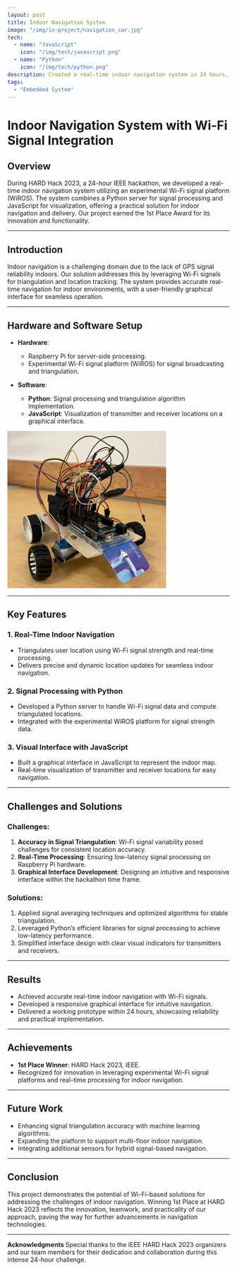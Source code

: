 ```yaml
---
layout: post
title: Indoor Navigation System
image: "/img/in-project/navigation_car.jpg"
tech:
  - name: "JavaScript"
    icon: "/img/tech/javascript.png"
  - name: "Python"
    icon: "/img/tech/python.png"
description: Created a real-time indoor navigation system in 24 hours, integrating experimental Wi-Fi signal platforms with a Python server and JavaScript interface. 1st Place Winner at HARD Hack 2023.
tags:
  - "Embedded System"
---
```


# Indoor Navigation System with Wi-Fi Signal Integration

## Overview
During HARD Hack 2023, a 24-hour IEEE hackathon, we developed a real-time indoor navigation system utilizing an experimental Wi-Fi signal platform (WiROS). The system combines a Python server for signal processing and JavaScript for visualization, offering a practical solution for indoor navigation and delivery. Our project earned the 1st Place Award for its innovation and functionality.

---

## Introduction
Indoor navigation is a challenging domain due to the lack of GPS signal reliability indoors. Our solution addresses this by leveraging Wi-Fi signals for triangulation and location tracking. The system provides accurate real-time navigation for indoor environments, with a user-friendly graphical interface for seamless operation.

---

## Hardware and Software Setup
- **Hardware**:
  - Raspberry Pi for server-side processing.
  - Experimental Wi-Fi signal platform (WiROS) for signal broadcasting and triangulation.

- **Software**:
  - **Python**: Signal processing and triangulation algorithm implementation.
  - **JavaScript**: Visualization of transmitter and receiver locations on a graphical interface.

![Image of Navgiation Car](/img/in-project/navigation_car.jpg)

---

## Key Features
### 1. Real-Time Indoor Navigation
- Triangulates user location using Wi-Fi signal strength and real-time processing.
- Delivers precise and dynamic location updates for seamless indoor navigation.

### 2. Signal Processing with Python
- Developed a Python server to handle Wi-Fi signal data and compute triangulated locations.
- Integrated with the experimental WiROS platform for signal strength data.

### 3. Visual Interface with JavaScript
- Built a graphical interface in JavaScript to represent the indoor map.
- Real-time visualization of transmitter and receiver locations for easy navigation.

---

## Challenges and Solutions
### Challenges:
1. **Accuracy in Signal Triangulation**: Wi-Fi signal variability posed challenges for consistent location accuracy.
2. **Real-Time Processing**: Ensuring low-latency signal processing on Raspberry Pi hardware.
3. **Graphical Interface Development**: Designing an intuitive and responsive interface within the hackathon time frame.

### Solutions:
1. Applied signal averaging techniques and optimized algorithms for stable triangulation.
2. Leveraged Python’s efficient libraries for signal processing to achieve low-latency performance.
3. Simplified interface design with clear visual indicators for transmitters and receivers.


---

## Results
- Achieved accurate real-time indoor navigation with Wi-Fi signals.
- Developed a responsive graphical interface for intuitive navigation.
- Delivered a working prototype within 24 hours, showcasing reliability and practical implementation.

---

## Achievements
- **1st Place Winner**: HARD Hack 2023, IEEE.
- Recognized for innovation in leveraging experimental Wi-Fi signal platforms and real-time processing for indoor navigation.

---

## Future Work
- Enhancing signal triangulation accuracy with machine learning algorithms.
- Expanding the platform to support multi-floor indoor navigation.
- Integrating additional sensors for hybrid signal-based navigation.

---

## Conclusion
This project demonstrates the potential of Wi-Fi-based solutions for addressing the challenges of indoor navigation. Winning 1st Place at HARD Hack 2023 reflects the innovation, teamwork, and practicality of our approach, paving the way for further advancements in navigation technologies.

---

**Acknowledgments**
Special thanks to the IEEE HARD Hack 2023 organizers and our team members for their dedication and collaboration during this intense 24-hour challenge.
